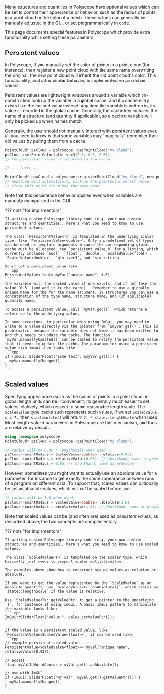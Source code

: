 Many structures and quantities in Polyscope have optional values which can be set to control their appearance or behavior, such as the radius of points in a point cloud or the color of a mesh. These values can generally be manually adjusted in the GUI, or set programmatically in code.

This page documents special features in Polyscope which provide extra functionality while setting these parameters.


## Persistent values

In Polyscope, if you manually set the color of points in a point cloud (for instance), then register a new point cloud with the same name overwriting the original, the new point cloud will inherit the old point cloud's color. This functionality, and other similar behavior, is implemented via _persistent values_.

Persistent values are lightweight wrappers around a variable which on-construction look up the variable in a global cache, and if a cache entry exists take the cached value instead. Any time the variable is written to, its value is recorded in the global cache. Generally, the cache key includes the name of a structure (and quantity if applicable), so a cached variable will only be picked up when names match.

Generally, the user should not manually interact with persistent values ever, all you need to know is that some variables may "magically" remember their old values by pulling them from a cache.
```cpp
PointCloud* psCloud = polyscope::getPointCloud("my cloud");
psCloud->setPointColor(glm::vec3(0.5, 0.5, 0.5));  
// the persistent value is recorded in the cache

// ... later ...

PointCloud* newCloud = polyscope::registerPointCloud("my cloud", new_points);
// newCloud will automatically pick up the pointColor we set above, 
// since this point cloud has the same name
```
Note that this persistence behavior applies even when variables are manually manipulated in the GUI.

??? note "for implementors"

    If writing custom Polyscope library code (e.g. your own custom structures and quantities), here's what you need to know to use persistent values.

    The class `PersistentValue<T>` is templated on the underlying scalar type, like `PersistentValue<double>`. Only a predefined set of types can be used as template arguments because the corresponding global cache must be allocated. See `persistent_value.h` for a listing, which currently includes `bool`, `float`, `double`, `ScaledValue<float>`, `ScaledValue<double>`, `glm::vec3`, and `std::string`.

    Construct a persistent value like
    ```cpp
    PersistentValue<float> myVar("unique_name", 0.5)
    ```
    the variable will the cached value if one exists, and if not take the value `0.5` (and add it to the cache).  Remember to use a globally unique name for the for the name argument; in structures you can use a concatenation of the type name, structure name, and (if applicable) quantity name.

    To access a persistent value, call `myVar.get()`, which returns a reference to the underlying value.

    In some occasions, in particular when using ImGui, you may need to write to a value directly via the pointer from `&myVar.get()`. This is problematic, because the variable does not know it has been written to and thus needs to update the cache. The function `myVar.manuallyUpdated()` can be called to notify the persistent value that it needs to update the cache. The paradigm for using a persistent value with ImGui then looks like
    ```cpp
    if (ImGui::SliderFloat("some text", &myVar.get())) {
      myVar.manuallyChanged();
    }
    ```

## Scaled values

Specifying appearance (such as the radius of points in a point cloud) in global length units can be inconvenient; its generally much easier to set values relatively, which respect to some reasonable length scale.
The `ScaledValue` type tracks such represents such values, if we set `ScaledValue s = 7.`, then `s.asAbsolute()` will return `7. * state::lengthScale` when used.
Most length-valued parameters in Polyscope use this mechanism, and thus are relative by default.

```cpp
using namespace polyscope;
PointCloud* psCloud = polyscope::getPointCloud("my cloud");

// radius will be 0.05 * lengthScale when used
psCloud->pointRadius = ScaledValue<double>::relative(0.05); 
psCloud->pointRadius = relativeValue(0.05); // shorthand, same as previous
psCloud->pointRadius = 0.05; // shorthand, same as previous
```

However, sometimes you might want to actually use an absolute value for a parameter, for instance to get exactly the same appearance between runs of a program on different data. To support that, scaled values can optionally be set as absolute values, which will _not_ be scaled before use.

```cpp
// radius will be 1.6 when used
psCloud->pointRadius = ScaledValue<double>::absolute(1.6) 
psCloud->pointRadius = absoluteValue(1.6); // shorthand, same as previous
```

Note that scaled values can be (and often are) used as _persistent values_, as described above; the two concepts are complementary. 

??? note "for implementors"

    If writing custom Polyscope library code (e.g. your own custom structures and quantities), here's what you need to know to use scaled values.

    The class `ScaledValue<T>` is templated on the scalar type, which basically just needs to support scalar multiplicaiton.

    The examples above show how to construct scaled values as relative or absolute.

    If you want to get the value represented by the `ScaledValue` as an absolute quantity, use `ScaledValue<T>::asAbsolute()`, which scales by `state::lengthScale` if the value is relative.

    Use `ScaledValue<T>::getValuePtr` to get a pointer to the underlying `T`, for instance if using ImGui. A basic ImGui pattern to manipulate the variable looks like:
    ``` cpp
    ImGui::SliderFloat("value ", value.getValuePtr());
    ```

    If the value is a persistent scaled value, like `PersistentValue<ScaledValue<float>>`, it can be used like:
    ```cpp
    // example persistent scaled value
    PersistentValue<ScaledValue<float>>> myVal("unique name", relativeValue(0.03));

    // access
    float myValInWorldCoords = myVal.get().asAbsolute();
    
    // use with ImGUI
    if (ImGui::SliderFloat("my val", myVal.get().getValuePtr())) {
      myVal.manuallyChanged();
    }
    ```
